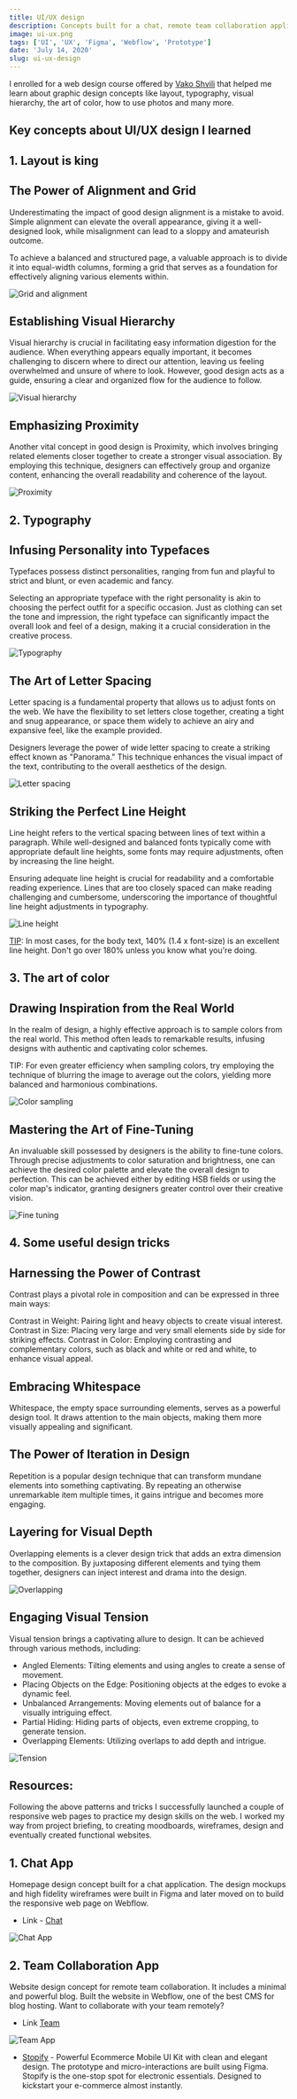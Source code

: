 ```yaml
---
title: UI/UX design
description: Concepts built for a chat, remote team collaboration application, and powerful e-commerce mobile UI kit.
image: ui-ux.png
tags: ['UI', 'UX', 'Figma', 'Webflow', 'Prototype']
date: 'July 14, 2020'
slug: ui-ux-design
---
```


I enrolled for a web design course offered by [Vako Shvili](https://www.vakoshvili.com/) that helped me learn about graphic design concepts like layout, typography, visual hierarchy, the art of color, how to use photos and many more.

## Key concepts about UI/UX design I learned

## 1. Layout is king

## The Power of Alignment and Grid

Underestimating the impact of good design alignment is a mistake to avoid. Simple alignment can elevate the overall appearance, giving it a well-designed look, while misalignment can lead to a sloppy and amateurish outcome.

To achieve a balanced and structured page, a valuable approach is to divide it into equal-width columns, forming a grid that serves as a foundation for effectively aligning various elements within.

<img src="/blog/design-principles/alignment_and_grid.png" alt="Grid and alignment" />

## Establishing Visual Hierarchy

Visual hierarchy is crucial in facilitating easy information digestion for the audience. When everything appears equally important, it becomes challenging to discern where to direct our attention, leaving us feeling overwhelmed and unsure of where to look. However, good design acts as a guide, ensuring a clear and organized flow for the audience to follow.

<img src="/blog/design-principles/visual_hierarchy.png" alt="Visual hierarchy" />

## Emphasizing Proximity

Another vital concept in good design is Proximity, which involves bringing related elements closer together to create a stronger visual association. By employing this technique, designers can effectively group and organize content, enhancing the overall readability and coherence of the layout.

<img src="/blog/design-principles/proximity.png" alt="Proximity" />

## 2. Typography

## Infusing Personality into Typefaces

Typefaces possess distinct personalities, ranging from fun and playful to strict and blunt, or even academic and fancy.

Selecting an appropriate typeface with the right personality is akin to choosing the perfect outfit for a specific occasion. Just as clothing can set the tone and impression, the right typeface can significantly impact the overall look and feel of a design, making it a crucial consideration in the creative process.

<img src="/blog/design-principles/typography.png" alt="Typography" />

## The Art of Letter Spacing

Letter spacing is a fundamental property that allows us to adjust fonts on the web. We have the flexibility to set letters close together, creating a tight and snug appearance, or space them widely to achieve an airy and expansive feel, like the example provided.

Designers leverage the power of wide letter spacing to create a striking effect known as "Panorama." This technique enhances the visual impact of the text, contributing to the overall aesthetics of the design.

<img src="/blog/design-principles/letter_spacing.png" alt="Letter spacing" />

## Striking the Perfect Line Height

Line height refers to the vertical spacing between lines of text within a paragraph. While well-designed and balanced fonts typically come with appropriate default line heights, some fonts may require adjustments, often by increasing the line height.

Ensuring adequate line height is crucial for readability and a comfortable reading experience. Lines that are too closely spaced can make reading challenging and cumbersome, underscoring the importance of thoughtful line height adjustments in typography.

<img src="/blog/design-principles/line_height.png" alt="Line height" />

<u>TIP</u>: In most cases, for the body text, 140% (1.4 x font-size) is an excellent line height. Don't go over 180% unless you know what you're doing.

## 3. The art of color

## Drawing Inspiration from the Real World

In the realm of design, a highly effective approach is to sample colors from the real world. This method often leads to remarkable results, infusing designs with authentic and captivating color schemes.

TIP: For even greater efficiency when sampling colors, try employing the technique of blurring the image to average out the colors, yielding more balanced and harmonious combinations.

<img src="/blog/design-principles/inspiration.png" alt="Color sampling" />

## Mastering the Art of Fine-Tuning

An invaluable skill possessed by designers is the ability to fine-tune colors. Through precise adjustments to color saturation and brightness, one can achieve the desired color palette and elevate the overall design to perfection. This can be achieved either by editing HSB fields or using the color map's indicator, granting designers greater control over their creative vision.

<img src="/blog/design-principles/fine-tuning.png" alt="Fine tuning" />

## 4. Some useful design tricks

## Harnessing the Power of Contrast

Contrast plays a pivotal role in composition and can be expressed in three main ways:

Contrast in Weight: Pairing light and heavy objects to create visual interest.
Contrast in Size: Placing very large and very small elements side by side for striking effects.
Contrast in Color: Employing contrasting and complementary colors, such as black and white or red and white, to enhance visual appeal.

## Embracing Whitespace

Whitespace, the empty space surrounding elements, serves as a powerful design tool. It draws attention to the main objects, making them more visually appealing and significant.

## The Power of Iteration in Design

Repetition is a popular design technique that can transform mundane elements into something captivating. By repeating an otherwise unremarkable item multiple times, it gains intrigue and becomes more engaging.

## Layering for Visual Depth

Overlapping elements is a clever design trick that adds an extra dimension to the composition. By juxtaposing different elements and tying them together, designers can inject interest and drama into the design.

<img src="/blog/design-principles/overlapping.png" alt="Overlapping" />

## Engaging Visual Tension

Visual tension brings a captivating allure to design. It can be achieved through various methods, including:

- Angled Elements: Tilting elements and using angles to create a sense of movement.
- Placing Objects on the Edge: Positioning objects at the edges to evoke a dynamic feel.
- Unbalanced Arrangements: Moving elements out of balance for a visually intriguing effect.
- Partial Hiding: Hiding parts of objects, even extreme cropping, to generate tension.
- Overlapping Elements: Utilizing overlaps to add depth and intrigue.

<img src="/blog/design-principles/tension.png" alt="Tension" />

## Resources:

Following the above patterns and tricks I successfully launched a couple of responsive web pages to practice my design skills on the web. I worked my way from project briefing, to creating moodboards, wireframes, design and eventually created functional websites.

## 1. Chat App

Homepage design concept built for a chat application. The design mockups and high fidelity wireframes were built in Figma and later moved on to build the responsive web page on Webflow.

- Link - [Chat](https://chat-app-homepage.webflow.io/)

<img src="/projects/ui-ux-design/Chat.png" alt="Chat App" />

## 2. Team Collaboration App

Website design concept for remote team collaboration. It includes a minimal and powerful blog. Built the website in Webflow, one of the best CMS for blog hosting. Want to collaborate with your team remotely?

- Link [Team](https://team-app-5efacf.webflow.io/)

<img src="/projects/ui-ux-design/Team.png" alt="Team App" />

- [Stopify](https://boro-ui-ux.webflow.io/project/stopify-ecommerce) - Powerful Ecommerce Mobile UI Kit with clean and elegant design. The prototype and micro-interactions are built using Figma. Stopify is the one-stop spot for electronic essentials. Designed to kickstart your e-commerce almost instantly.
